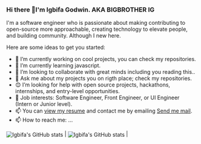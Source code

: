 ### Hi there 👋I'm Igbifa Godwin. AKA BIGBROTHER IG

I'm a software engineer who is passionate about making contributing to open-source more approachable, creating technology to elevate people, and building community.
Although I new here.

Here are some ideas to get you started:

- 🔭 I’m currently working on cool projects, you can check my repositories.
- 🌱 I’m currently learning javascript.
- 👯 I’m looking to collaborate with great minds including you reading this..
- 💬 Ask me about my projects you on rigth place; check my repositories. 
- 😊 I’m looking for help with open source projects, hackathons, internships, and entry-level opportunities.
- 💼 Job interests: Software Engineer, Front Engineer, or UI Engineer (Intern or Junior level).
- 📫 You can [view my resume](#) and contact me by emailing <a href="https://mailto:igbifagodwin@gmail.com" target="_blank">Send me mail</a>.
- 📫 How to reach me: ...

 <img align="center" src="https://github-readme-stats.vercel.app/api?username=BigbrotherIG&theme=algolia&show_icons=true" alt="Igbifa's GitHub stats" /> | <img align="center" src="https://github-readme-stats.vercel.app/api/top-langs/?username=BigbrotherIG&langs_count=8&theme=algolia&show_icons=true" alt="Igbifa's GitHub stats" /> |
